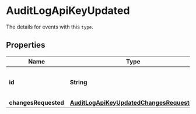 

# AuditLogApiKeyUpdated

The details for events with this `type`.

## Properties

| Name | Type | Description | Notes |
|------------ | ------------- | ------------- | -------------|
|**id** | **String** | The tracking ID of the API key. |  [optional] |
|**changesRequested** | [**AuditLogApiKeyUpdatedChangesRequested**](AuditLogApiKeyUpdatedChangesRequested.md) |  |  [optional] |



